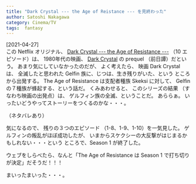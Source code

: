 ```yaml
---
title: "Dark Crystal --- the Age of Reistance --- を見終わった"
author: Satoshi Nakagawa
category: Cinema/TV
tags:  fantasy
---
```


[2021-04-27]  
 この Netflix オリジナル、
[Dark Crystal --- the Age of Resistance ---](https://en.wikipedia.org/wiki/The_Dark_Crystal:_Age_of_Resistance)
（10 エピソード）は、
1980年代の映画、
[Dark Crystal](https://ja.wikipedia.org/wiki/%E3%83%80%E3%83%BC%E3%82%AF%E3%82%AF%E3%83%AA%E3%82%B9%E3%82%BF%E3%83%AB)
の prequel （前日譚）だという。
あまり気にしていなかったのだが、
よく考えたら、
映画 Dark Crystal は、
全滅したと思われた Gelfin 族に、じつは、生き残りがいた、という
ところから出発する。
The Age of Resistance は支配者種族 Skeksi に対して、
Gelfin の７種族が蜂起する、という話だ。
くみあわせると、
このシリーズの結果
（すなわち映画の出発点）は、
ゲルフィン族の全滅、ということだ。
あららぁ。
いったいどうやってストーリーをつくるのかな・・・。

<!--more-->

 （ネタバレあり）

 気になるので、
残りの３つのエピソード （1-8、1-9、1-10）を一気見した。
ゲルフィンの叛乱がほぼ成功したが、
いまからスケクシーの大反撃がはじまるかもしれない・・・という
ところで、Season 1 が終了した。

 ウェブをしらべたら、なんと「The Age of Resistance は
Season 1 で打ち切りが決定」だそうだ！！！

 まいったまいった・・・。

